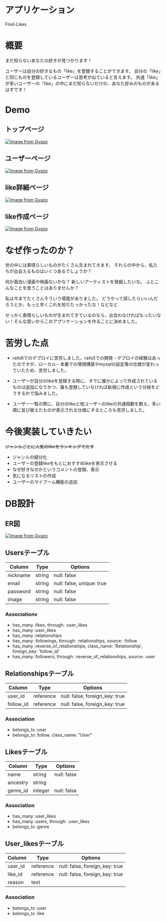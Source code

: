 
# アプリケーション
Find-Likes


# 概要
まだ知らないあなたの好きが見つかります！

ユーザーは自分の好きなもの「like」を登録することができます。
自分の「like」と同じものを登録しているユーザーは思考が似ていると言えます。
共通「like」が多いユーザーの「like」の中にまだ知らないだけの、あなた好みのものがあるはずです！


# Demo

## トップページ
[![Image from Gyazo](https://i.gyazo.com/bd0cedd256a97a2e81c136cf5c1dd059.gif)](https://gyazo.com/bd0cedd256a97a2e81c136cf5c1dd059)

## ユーザーページ
[![Image from Gyazo](https://i.gyazo.com/a659a25af632039918f0c34cebe82276.png)](https://gyazo.com/a659a25af632039918f0c34cebe82276)

## like詳細ページ
[![Image from Gyazo](https://i.gyazo.com/481c50e8b8df87970e92f4fd423ba559.png)](https://gyazo.com/481c50e8b8df87970e92f4fd423ba559)

## like作成ページ
[![Image from Gyazo](https://i.gyazo.com/36d97d089a40a0b65c0828ee3372c89a.gif)](https://gyazo.com/36d97d089a40a0b65c0828ee3372c89a)


# なぜ作ったのか？
世の中には素晴らしいものがたくさん生まれてきます。
それらの中から、私たちが出会えるものはいくつあるでしょうか？

何か面白い漫画や映画ないかな？
新しいアーティストを発掘したいな。
ふとこんなことを思うことはありませんか？

私は今までたくさんそういう場面がありました。
どうやって探したらいいんだろうとか、もっと早くこれを知りたっかったな！などなど

せっかく素晴らしいものが生まれてきているのなら、出会わなければもったいない！そんな思いからこのアプリケーションを作ることに決めました。


# 苦労した点
- rails6でのデプロイに苦労しました。rails5での開発・デプロイの経験はあったのですが、ローカル・本番での環境構築やmysqlの設定等の仕様が変わっていたため、苦労しました。

- ユーザーが自分のlikeを登録する時に、すでに誰かによって作成されているものは追加になりかつ、誰も登録していなければ新規に作成という分岐をどうするかで悩みました。

- ユーザー一覧の際に、自分のlikeと他ユーザーのlikeの共通個数を数え、多い順に並び替えたものが表示される仕様にするところも苦労しました。

# 今後実装していきたい
~~ジャンルごとに人気のlikeをランキングでだす~~
- ジャンルの細分化
- ユーザーの登録likeをもとにおすすめlikeを表示させる
- なぜ好きなのかというコメントの登録、表示
- 気になるリストの作成
- ユーザーのマイブーム機能の追加



# DB設計

## ER図
[![Image from Gyazo](https://i.gyazo.com/4fe24ae07b6bc2924e17f390531ee0e2.png)](https://gyazo.com/4fe24ae07b6bc2924e17f390531ee0e2)

## Usersテーブル

|Column|Type|Options|
|------|----|-------|
|nickname|string|null: false|
|email|string|null: false, unique: true|
|password|string|null: false|
|image|string|null: false|

### Associationv
- has_many :likes, through: :user_likes
- has_many :user_likes
- has_many :relationships
- has_many :followings, through: :relationships, source: :follow
- has_many :reverse_of_relationships, class_name: 'Relationship', foreign_key: 'follow_id'
- has_many :followers, through: :reverse_of_relationships, source: :user

## Relationshipsテーブル

|Column|Type|Options|
|------|----|-------|
|user_id|reference|null: false, foreign_key: true|
|follow_id|reference|null: false, foreign_key: true|

### Association
- belongs_to :user
- belongs_to :follow, class_name: "User"

## Likesテーブル

|Column|Type|Options|
|------|----|-------|
|name|string|null: false|
|ancestry|string||
|genre_id|integer|null: false|

### Association
- has_many :user_likes
- has_many :users, through: :user_likes
- belongs_to :genre

## User_likesテーブル

|Column|Type|Options|
|------|----|-------|
|user_id|reference|null: false, foreign_key: true|
|like_id|reference|null: false, foreign_key: true|
|reason|text||

### Association
- belongs_to :user
- belongs_to :like
